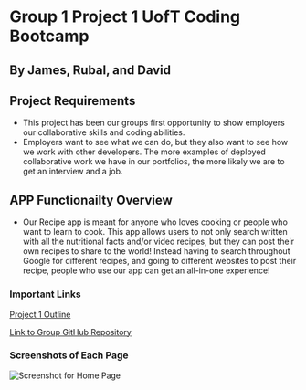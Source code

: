 # Group 1 Project 1 UofT Coding Bootcamp
## By James, Rubal, and David
## Project Requirements 
* This project has been our groups first opportunity to show employers our collaborative skills and coding abilities. 
* Employers want to see what we can do, but they also want to see how we work with other developers. The more examples of deployed collaborative work we have in our portfolios, the more likely we are to get an interview and a job.
## APP Functionailty Overview 
* Our Recipe app is meant for anyone who loves cooking or people who want to learn to cook. This app allows users to not only search written with all the nutritional facts and/or video recipes, but they can post their own recipes to share to the world! Instead having to search throughout Google for different recipes, and going to different websites to post their recipe, people who use our app can get an all-in-one experience!

### Important Links
[Project 1 Outline](https://bootcampspot.instructure.com/courses/4895/assignments/69061?module_item_id=1168830)

[Link to Group GitHub Repository](https://github.com/dcho10/group-one-recipe-app)

### Screenshots of Each Page

![Screenshot for Home Page]()